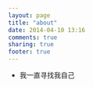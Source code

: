 ```yaml
---
layout: page
title: "about"
date: 2014-04-10 13:16
comments: true
sharing: true
footer: true
---
```

- 我一直寻找我自己